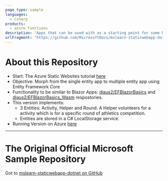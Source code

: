 ```yaml
---
page_type: sample
languages:
  - csharp
products:
  - azure functions
description: "Apps that can be used with as a starting point for some MS Learn Modules."
urlFragment: "https://github.com/MicrosoftDocs/mslearn-staticwebapp-dotnet"
---
```


# About this Repository

- Start: The Azure Static Websites tutorial [here](https://docs.microsoft.com/en-us/learn/modules/publish-app-service-static-web-app-api-dotnet/)
- Objective: Morph from the single entity app to multiple entity app using Entity Framework Core
- Functionality to be similar to Blazor Apps: [djaus2/EFBlazorBasics](https://github.com/djaus2/EFBlazorBasics) and [djaus2/EFBlazorBasics_Wasm](https://github.com/djaus2/EFBlazorBasics_Wasm) respostories.
- This version implements: 
  - 3 Entities: Activity, Helper and Round. A Helper volunteers for a activity which is for a specific round of athletics competition.
  - Entities are stored in a C# LocalStorage service.
- Running Version on Azure [here](https://brave-wave-05ed2c51e.azurestaticapps.net/)

<hr/>

# The Original Official Microsoft Sample Repository
Got to [mslearn-staticwebapp-dotnet on GitHub](https://github.com/MicrosoftDocs/mslearn-staticwebapp-dotnet)
